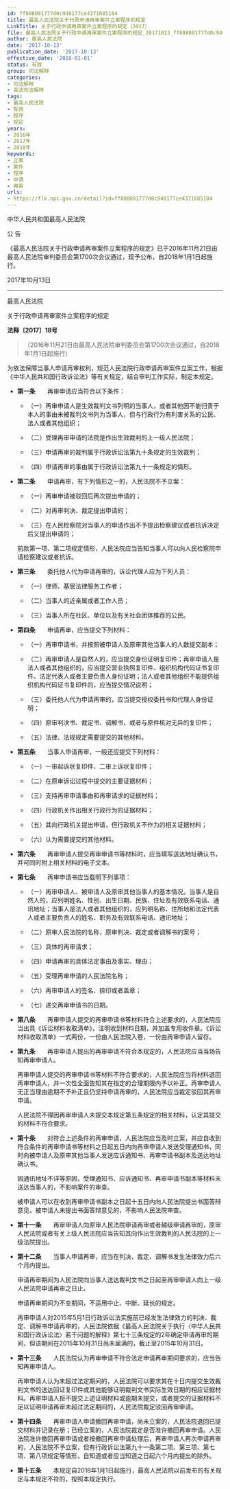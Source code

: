 ```yaml
---
id: ff808081777d0c940177ce4371685184
title: 最高人民法院关于行政申请再审案件立案程序的规定
LinkTitle: 关于行政申请再审案件立案程序的规定（2017）
file: 最高人民法院关于行政申请再审案件立案程序的规定_20171013_ff808081777d0c940177ce4371685184.docx
author: 最高人民法院
date: '2017-10-13'
publication_date: '2017-10-13'
effective_date: '2018-01-01'
status: 有效
group: 司法解释
categories:
- 司法解释
- 高法司法解释
tags:
- 最高人民法院
- 有效
- 程序
- 规定
years:
- 2016年
- 2017年
- 2018年
keywords:
- 立案
- 案件
- 程序
- 申请
- 再审
urls:
- https://flk.npc.gov.cn/detail?id=ff808081777d0c940177ce4371685184
---
```


中华人民共和国最高人民法院

公 告

《最高人民法院关于行政申请再审案件立案程序的规定》已于2016年11月21日由最高人民法院审判委员会第1700次会议通过，现予公布，自2018年1月1日起施行。

2017年10月13日

---

最高人民法院

关于行政申请再审案件立案程序的规定

**法释〔2017〕18号**

> （2016年11月21日由最高人民法院审判委员会第1700次会议通过，自2018年1月1日起施行）

为依法保障当事人申请再审权利，规范人民法院行政申请再审案件立案工作，根据《中华人民共和国行政诉讼法》等有关规定，结合审判工作实际，制定本规定。

- **第一条**　　再审申请应当符合以下条件：

  - （一）再审申请人是生效裁判文书列明的当事人，或者其他因不能归责于本人的事由未被裁判文书列为当事人，但与行政行为有利害关系的公民、法人或者其他组织；

  - （二）受理再审申请的法院是作出生效裁判的上一级人民法院；

  - （三）申请再审的裁判属于行政诉讼法第九十条规定的生效裁判；

  - （四）申请再审的事由属于行政诉讼法第九十一条规定的情形。

- **第二条**　　申请再审，有下列情形之一的，人民法院不予立案：

  - （一）再审申请被驳回后再次提出申请的；

  - （二）对再审判决、裁定提出申请的；

  - （三）在人民检察院对当事人的申请作出不予提出检察建议或者抗诉决定后又提出申请的；

  前款第一项、第二项规定情形，人民法院应当告知当事人可以向人民检察院申请检察建议或者抗诉。

- **第三条**　　委托他人代为申请再审的，诉讼代理人应为下列人员：

  - （一）律师、基层法律服务工作者；

  - （二）当事人的近亲属或者工作人员；

  - （三）当事人所在社区、单位以及有关社会团体推荐的公民。

- **第四条**　　申请再审，应当提交下列材料：

  - （一）再审申请书，并按照被申请人及原审其他当事人的人数提交副本；

  - （二）再审申请人是自然人的，应当提交身份证明复印件；再审申请人是法人或者其他组织的，应当提交营业执照复印件、组织机构代码证书复印件、法定代表人或者主要负责人身份证明；法人或者其他组织不能提供组织机构代码证书复印件的，应当提交情况说明；

  - （三）委托他人代为申请再审的，应当提交授权委托书和代理人身份证明；

  - （四）原审判决书、裁定书、调解书，或者与原件核对无异的复印件；

  - （五）法律、法规规定需要提交的其他材料。

- **第五条**　　当事人申请再审，一般还应提交下列材料：

  - （一）一审起诉状复印件、二审上诉状复印件；

  - （二）在原审诉讼过程中提交的主要证据材料；

  - （三）支持再审申请事由和再审请求的证据材料；

  - （四）行政机关作出相关行政行为的证据材料；

  - （五）其向行政机关提出申请，但行政机关不作为的相关证据材料；

  - （六）认为需要提交的其他材料。

- **第六条**　　再审申请人提交再审申请书等材料时，应当填写送达地址确认书，并可同时附上相关材料的电子文本。

- **第七条**　　再审申请书应当载明下列事项：

  - （一）再审申请人、被申请人及原审其他当事人的基本情况。当事人是自然人的，应列明姓名、性别、出生日期、民族、住址及有效联系电话、通讯地址；当事人是法人或者其他组织的，应列明名称、住所地和法定代表人或者主要负责人的姓名、职务及有效联系电话、通讯地址；

  - （二）原审人民法院的名称，原审判决、裁定或者调解书的案号；

  - （三）具体的再审请求；

  - （四）申请再审的具体法定事由及事实、理由；

  - （五）受理再审申请的人民法院名称；

  - （六）再审申请人的签名、捺印或者盖章；

  - （七）递交再审申请书的日期。

- **第八条**　　再审申请人提交的再审申请书等材料符合上述要求的，人民法院应当出具《诉讼材料收取清单》，注明收到材料日期，并加盖专用收件章。《诉讼材料收取清单》一式两份，一份由人民法院入卷，一份由再审申请人留存。

- **第九条**　　再审申请人提出的再审申请不符合本规定的，人民法院应当当场告知再审申请人。

  再审申请人提交的再审申请书等材料不符合要求的，人民法院应当将材料退回再审申请人，并一次性全面告知其在指定的合理期限内予以补正。再审申请人无正当理由逾期不予补正且仍坚持申请再审的，人民法院应当裁定驳回其再审申请。

  人民法院不得因再审申请人未提交本规定第五条规定的相关材料，认定其提交的材料不符合要求。

- **第十条**　　对符合上述条件的再审申请，人民法院应当及时立案，并应自收到符合条件的再审申请书等材料之日起五日内向再审申请人发送受理通知书，同时向被申请人及原审其他当事人发送应诉通知书、再审申请书副本及送达地址确认书。

  因通讯地址不详等原因，受理通知书、应诉通知书、再审申请书副本等材料未送达当事人的，不影响案件的审查。

  被申请人可以在收到再审申请书副本之日起十五日内向人民法院提出书面答辩意见，被申请人未提出书面答辩意见的，不影响人民法院审查。

- **第十一条**　　再审申请人向原审人民法院申请再审或者越级申请再审的，原审人民法院或者有关上级人民法院应当告知其向作出生效裁判的人民法院的上一级法院提出。

- **第十二条**　　当事人申请再审，应当在判决、裁定、调解书发生法律效力后六个月内提出。

  申请再审期间为人民法院向当事人送达裁判文书之日起至再审申请人向上一级人民法院申请再审之日止。

  申请再审期间为不变期间，不适用中止、中断、延长的规定。

  再审申请人对2015年5月1日行政诉讼法实施前已经发生法律效力的判决、裁定、调解书申请再审的，人民法院依据《最高人民法院关于执行〈中华人民共和国行政诉讼法〉若干问题的解释》第七十三条规定的2年确定申请再审的期间，但该期间在2015年10月31日尚未届满的，截止至2015年10月31日。

- **第十三条**　　人民法院认为再审申请不符合法定申请再审期间要求的，应当告知再审申请人。

  再审申请人认为未超过法定期间的，人民法院可以要求其在十日内提交生效裁判文书的送达回证复印件或其他能够证明裁判文书实际生效日期的相应证据材料。再审申请人拒不提交上述证明材料或逾期未提交，或者提交的证据材料不足以证明申请再审未超过法定期间的，人民法院裁定驳回再审申请。

- **第十四条**　　再审申请人申请撤回再审申请，尚未立案的，人民法院退回已提交材料并记录在册；已经立案的，人民法院裁定是否准许撤回再审申请。人民法院准许撤回再审申请或者按撤回再审申请处理后，再审申请人再次申请再审的，人民法院不予立案，但有行政诉讼法第九十一条第二项、第三项、第七项、第八项规定等情形，自知道或者应当知道之日起六个月内提出的除外。

- **第十五条**　　本规定自2018年1月1日起施行，最高人民法院以前发布的有关规定与本规定不符的，按照本规定执行。
